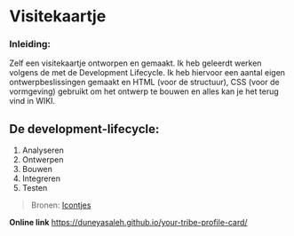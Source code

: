 # Visitekaartje

### Inleiding:
Zelf een visitekaartje ontworpen en gemaakt. Ik heb geleerdt werken volgens de met de Development Lifecycle. Ik heb hiervoor een aantal eigen ontwerpbeslissingen gemaakt en HTML (voor de structuur), CSS (voor de vormgeving) gebruikt om het ontwerp te bouwen en alles kan je het terug vind in WIKI.

## **De development-lifecycle:**
1. Analyseren
2. Ontwerpen
3. Bouwen
4. Integreren
5. Testen

>Bronen:
[Icontjes](https://fontawesome.com/)

**Online link**
https://duneyasaleh.github.io/your-tribe-profile-card/
